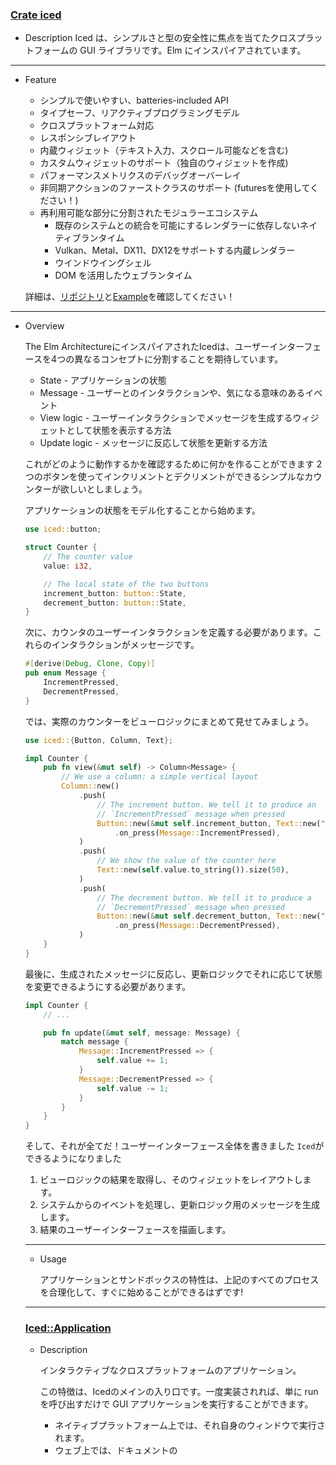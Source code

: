 ### [Crate iced](https://docs.rs/iced/0.2.0/iced/)

  - Description
    Iced は、シンプルさと型の安全性に焦点を当てたクロスプラットフォームの GUI ライブラリです。Elm にインスパイアされています。

---

- Feature

  - シンプルで使いやすい、batteries-included API
  - タイプセーフ、リアクティブプログラミングモデル
  - クロスプラットフォーム対応
  - レスポンシブレイアウト
  - 内蔵ウィジェット（テキスト入力、スクロール可能などを含む)
  - カスタムウィジェットのサポート（独自のウィジェットを作成)
  - パフォーマンスメトリクスのデバッグオーバーレイ
  - 非同期アクションのファーストクラスのサポート (futuresを使用してください！)
  - 再利用可能な部分に分割されたモジュラーエコシステム
    - 既存のシステムとの統合を可能にするレンダラーに依存しないネイティブランタイム
    - Vulkan、Metal、DX11、DX12をサポートする内蔵レンダラー
    - ウインドウイングシェル
    - DOM を活用したウェブランタイム

  詳細は、[リポジトリ](https://github.com/hecrj/iced)と[Example](https://github.com/hecrj/iced/tree/0.2/examples)を確認してください！

---

  - Overview

    The Elm ArchitectureにインスパイアされたIcedは、ユーザーインターフェースを4つの異なるコンセプトに分割することを期待しています。

    - State -  アプリケーションの状態
    - Message - ユーザーとのインタラクションや、気になる意味のあるイベント
    - View logic - ユーザーインタラクションでメッセージを生成するウィジェットとして状態を表示する方法
    - Update logic - メッセージに反応して状態を更新する方法

    これがどのように動作するかを確認するために何かを作ることができます 2つのボタンを使ってインクリメントとデクリメントができるシンプルなカウンターが欲しいとしましょう。

    アプリケーションの状態をモデル化することから始めます。

    ~~~rust
    use iced::button;
    
    struct Counter {
        // The counter value
        value: i32,
    
        // The local state of the two buttons
        increment_button: button::State,
        decrement_button: button::State,
    }
    ~~~

    次に、カウンタのユーザーインタラクションを定義する必要があります。これらのインタラクションがメッセージです。

    ~~~rust
    #[derive(Debug, Clone, Copy)]
    pub enum Message {
        IncrementPressed,
        DecrementPressed,
    }
    ~~~

    では、実際のカウンターをビューロジックにまとめて見せてみましょう。

    ~~~rust
    use iced::{Button, Column, Text};
    
    impl Counter {
        pub fn view(&mut self) -> Column<Message> {
            // We use a column: a simple vertical layout
            Column::new()
                .push(
                    // The increment button. We tell it to produce an
                    // `IncrementPressed` message when pressed
                    Button::new(&mut self.increment_button, Text::new("+"))
                        .on_press(Message::IncrementPressed),
                )
                .push(
                    // We show the value of the counter here
                    Text::new(self.value.to_string()).size(50),
                )
                .push(
                    // The decrement button. We tell it to produce a
                    // `DecrementPressed` message when pressed
                    Button::new(&mut self.decrement_button, Text::new("-"))
                        .on_press(Message::DecrementPressed),
                )
        }
    }
    ~~~

    最後に、生成されたメッセージに反応し、更新ロジックでそれに応じて状態を変更できるようにする必要があります。

    ~~~rust
    impl Counter {
        // ...
    
        pub fn update(&mut self, message: Message) {
            match message {
                Message::IncrementPressed => {
                    self.value += 1;
                }
                Message::DecrementPressed => {
                    self.value -= 1;
                }
            }
        }
    }
    ~~~

    そして、それが全てだ！ユーザーインターフェース全体を書きました `Iced`ができるようになりました

    1. ビューロジックの結果を取得し、そのウィジェットをレイアウトします。
    2. システムからのイベントを処理し、更新ロジック用のメッセージを生成します。
    3. 結果のユーザーインターフェースを描画します。

    ---

    - Usage

      アプリケーションとサンドボックスの特性は、上記のすべてのプロセスを合理化して、すぐに始めることができるはずです!

    ---

    ### [Iced::Application](https://docs.rs/iced/0.2.0/iced/trait.Application.html)

    - Description

      インタラクティブなクロスプラットフォームのアプリケーション。

      この特徴は、Icedのメインの入り口です。一度実装されれば、単に run を呼び出すだけで GUI アプリケーションを実行することができます。

      - ネイティブプラットフォーム上では、それ自身のウィンドウで実行されます。
      - ウェブ上では、ドキュメントの <title> と <body> を制御します。

      アプリケーションはいくつかのメソッドでCommandを返すことで非同期アクションを実行することができます。プログラムの中でバックグラウンドでの作業を行うつもりがない場合、サンドボックスの特徴はシンプルなインターフェイスを提供します。デバッグ機能を有効にしたアプリケーションを使用している場合、F12キーを押すことでデバッグビューを切り替えることができます。

      ---

    - Example

      [リポジトリ](https://github.com/hecrj/iced/tree/0.2/examples)には、`Application trait`を使用したサンプル集があります。

      - clock: Canvasウィジェットを使って時計を描き、その針で現在の時刻を表示するアプリケーションです。
      - `download_progress`: 100 MB のダミーファイルを非同期でダウンロードし、ダウンロードの進行状況を追跡する基本的なアプリケーションです。
      - `events`: 条件付きサブスクリプションを使って表示されるネイティブイベントのログ。
      - `game_of_life`:  `[John Horton Conway]`が考案した`「Game of Life」`のインタラクティブ版。
      - `pokedex`: `PokéAPI`を使ってランダムにポケデックスのエントリー(スプライト付き！)を表示するアプリケーション。
      - `solar_system`: `Canvas`ウィジェットを使って描かれた太陽系のアニメーション。
      - `stopwatch`:  スタート/ストップとリセットボタンが付いた時計で、時間を聞く方法を紹介しています。
      - `todos`: `TodoMV`にインスパイアされた`TODOS`トラッカー。

    ---

    - A Simple "Hello, World"

      ~~~rust
      use iced::{executor, Application, Command, Element, Settings, Text};
      
      pub fn main() -> iced::Result {
          Hello::run(Settings::default())
      }
      
      struct Hello;
      
      impl Application for Hello {
          type Executor = executor::Default;
          type Message = ();
          type Flags = ();
      
          fn new(_flags: ()) -> (Hello, Command<Self::Message>) {
              (Hello, Command::none())
          }
      
          fn title(&self) -> String {
              String::from("A cool application")
          }
      
          fn update(&mut self, _message: Self::Message) -> Command<Self::Message> {
              Command::none()
          }
          
          fn view(&mut self) -> Element<Self::Message> {
              Text::new("Hello, world!").into()
          }
      }
      ~~~


    ---
    
    - Required Methods
    
      - `pub fn new(flags: Self::Flags) -> (Self, Command<Self::Message>)`
    
        設定の一部として実行([run](https://docs.rs/iced/0.2.0/iced/trait.Application.html#method.run))するために提供されたフラグで[Application](https://docs.rs/iced/0.2.0/iced/trait.Application.html)を初期化します。
    
        ここでアプリの初期状態を返します。
    
        さらに、起動時にバックグラウンドで非同期アクションを実行する必要がある場合は、[Command](https://docs.rs/iced/0.2.0/iced/struct.Command.html)を返すことができます。これは、ファイルから状態をロードしたり、最初のHTTPリクエストを実行したりする場合などに便利です。
    
      - `pub fn title(&self) -> String`
    
        アプリケーションの現在のタイトルを返します。
    
        このタイトルは動的なものにすることができます！ランタイムは必要に応じてアプリケーションのタイトルを自動的に更新します。
    
      - `pub fn update(&mut self, message: Self::Message) -> Command<Self::Message>`
    
        メッセージを処理し、[Application](https://docs.rs/iced/0.2.0/iced/trait.Application.html)の状態を更新します。
    
        ここで更新ロジックを定義します。ユーザーのインタラクションやコマンドによって生成されるすべてのメッセージは、このメソッドによって処理されます。
    
        返された[Command](https://docs.rs/iced/0.2.0/iced/struct.Command.html)は、バックグラウンドで直ちに実行されます。
    
      - `pub fn view(&mut self) -> Element<'_, Self::Message>`
    
        [Application](https://docs.rs/iced/0.2.0/iced/trait.Application.html)に表示するウィジェットを返します。
    
        これらのウィジェットは、ユーザーのインタラクションに基づいてメッセージを生成することができます。


​    

---

### [iced::HorizontalAlignment::Center](https://docs.rs/iced/0.2.0/iced/enum.HorizontalAlignment.html#variant.Center)

* Description

  水平方向の中央揃え

---

### [iced::widget::canvas::Text::horizontal_alignment](https://docs.rs/iced/0.2.0/iced/widget/canvas/struct.Text.html#structfield.horizontal_alignment)

* Description

  テキストの水平方向の配置

---

### [iced::Length::Fill](https://docs.rs/iced/0.2.0/iced/enum.Length.html#variant.Fill)

* Description

  残りのスペースをすべて埋める

---

### iced::Subscription::from_recipe

- Description

  サブスクリプションを記述するRecipeからサブスクリプションを作成します。

---

### [iced_futures](https://docs.rs/iced_futures/0.2.0/iced_futures/)

- Description

  Elmにインスパイアされた、GUIプログラミングのための非同期タスクです。

---

### [iced_native](https://docs.rs/iced_native/0.3.0/iced_native/)

- Description

  レンダラに依存しないネイティブGUIランタイム。

  Iced エコシステムのネイティブパス

  `iced_native`は、`iced_core`の上にネイティブランタイムを構築するもので、以下の特徴があります。

  - `druid`にインスパイアされたカスタムレイアウトエンジン
  - すべての組み込みウィジェットのイベント処理
  - レンダラーに依存しないAPI

  これを実現するために、再利用可能なインターフェースをいくつか導入しています。

  - `Widget trait`は、レイアウト要件からイベントや描画のロジックまで、新しいウィジェットを実装するために使用されます。
  - `Renderer trait`の束で、これは、クレートを`Renderer`に依存しないようにするためのものです。

---

### [iced_native::subscription::Recipe](https://docs.rs/iced_native/0.3.0/iced_native/subscription/trait.Recipe.html)

- Description

  [Subscription](https://docs.rs/iced_futures/0.2.0/iced_futures/subscription/struct.Subscription.html)の説明です。

  [Recipe](https://docs.rs/iced_native/0.3.0/iced_native/subscription/trait.Recipe.html)は、[Subscription](https://docs.rs/iced_futures/0.2.0/iced_futures/subscription/struct.Subscription.html)の内部定義です。それは、サブスクリプションを実行して識別するためにランタイムによって使用されます。これを使って自分のものを作ることができます

- Example

  リポジトリには、カスタム[Recipe](https://docs.rs/iced_native/0.3.0/iced_native/subscription/trait.Recipe.html)を使った[サンプル](https://github.com/hecrj/iced/tree/0.2/examples)がいくつかあります。

  [download_progress](https://github.com/hecrj/iced/tree/0.2/examples/download_progress): 100MBのダミーファイルを非同期にダウンロードし、ダウンロードの進行状況を追跡する基本的なアプリケーションです。
  [stopwatch](https://github.com/hecrj/iced/tree/0.2/examples/stopwatch): スタート/ストップとリセットボタンを備えた時計で、時間の聴き方を紹介しています。



